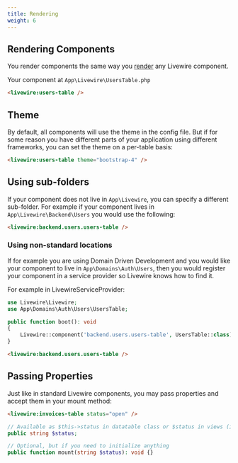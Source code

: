```yaml
---
title: Rendering
weight: 6
---
```


## Rendering Components

You render components the same way you [render](https://livewire.laravel.com/docs/components#rendering-components) any Livewire component.

Your component at `App\Livewire\UsersTable.php`

```html
<livewire:users-table />
```

## Theme

By default, all components will use the theme in the config file. But if for some reason you have different parts of your application using different frameworks, you can set the theme on a per-table basis:


```html
<livewire:users-table theme="bootstrap-4" />
```

## Using sub-folders

If your component does not live in `App\Livewire`, you can specify a different sub-folder. For example if your component lives in `App\Livewire\Backend\Users` you would use the following:

```html
<livewire:backend.users.users-table />
```

### Using non-standard locations

If for example you are using Domain Driven Development and you would like your component to live in `App\Domains\Auth\Users`, then you would register your component in a service provider so Livewire knows how to find it.

For example in LivewireServiceProvider:

```php
use Livewire\Livewire;
use App\Domains\Auth\Users\UsersTable;

public function boot(): void
{
    Livewire::component('backend.users.users-table', UsersTable::class);
}
```

```html
<livewire:backend.users.users-table />
```

## Passing Properties

Just like in standard Livewire components, you may pass properties and accept them in your mount method:

```html
<livewire:invoices-table status="open" />
```

```php
// Available as $this->status in datatable class or $status in views (if necessary)
public string $status;

// Optional, but if you need to initialize anything
public function mount(string $status): void {}
```
